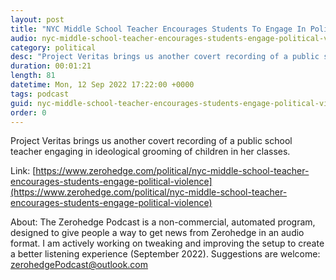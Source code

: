 ```yaml
---
layout: post
title: "NYC Middle School Teacher Encourages Students To Engage In Political Violence"
audio: nyc-middle-school-teacher-encourages-students-engage-political-violence-0
category: political
desc: "Project Veritas brings us another covert recording of a public school teacher engaging in ideological grooming of children in her classes."
duration: 00:01:21
length: 81
datetime: Mon, 12 Sep 2022 17:22:00 +0000
tags: podcast
guid: nyc-middle-school-teacher-encourages-students-engage-political-violence-0
order: 0
---
```

Project Veritas brings us another covert recording of a public school teacher engaging in ideological grooming of children in her classes.

Link: [https://www.zerohedge.com/political/nyc-middle-school-teacher-encourages-students-engage-political-violence](https://www.zerohedge.com/political/nyc-middle-school-teacher-encourages-students-engage-political-violence)

About: The Zerohedge Podcast is a non-commercial, automated program, designed to give people a way to get news from Zerohedge in an audio format.  I am actively working on tweaking and improving the setup to create a better listening experience (September 2022).  Suggestions are welcome: [zerohedgePodcast@outlook.com](mailto:zerohedgePodcast@outlook.com)